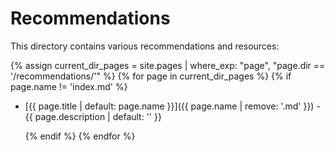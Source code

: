 # Recommendations

This directory contains various recommendations and resources:

{% assign current_dir_pages = site.pages | where_exp: "page", "page.dir == '/recommendations/'" %}
{% for page in current_dir_pages %}
    {% if page.name != 'index.md' %}

- [{{ page.title | default: page.name }}]({{ page.name | remove: '.md' }}) - {{ page.description | default: '' }}

    {% endif %}
{% endfor %}
